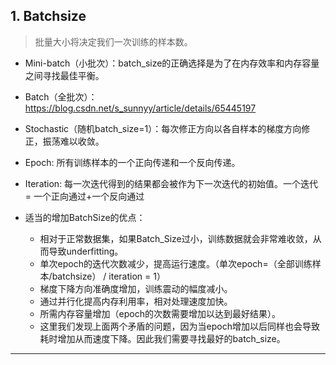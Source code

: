 ## 1. Batchsize
> 批量大小将决定我们一次训练的样本数。

- Mini-batch（小批次）：batch_size的正确选择是为了在内存效率和内存容量之间寻找最佳平衡。
- Batch（全批次）：https://blog.csdn.net/s_sunnyy/article/details/65445197
- Stochastic（随机batch_size=1）：每次修正方向以各自样本的梯度方向修正，振荡难以收敛。
- Epoch: 所有训练样本的一个正向传递和一个反向传递。
- Iteration: 每一次迭代得到的结果都会被作为下一次迭代的初始值。一个迭代 = 一个正向通过+一个反向通过

- 适当的增加BatchSize的优点：
    - 相对于正常数据集，如果Batch_Size过小，训练数据就会非常难收敛，从而导致underfitting。
    - 单次epoch的迭代次数减少，提高运行速度。（单次epoch=（全部训练样本/batchsize） / iteration = 1）
    - 梯度下降方向准确度增加，训练震动的幅度减小。
    - 通过并行化提高内存利用率，相对处理速度加快。
    - 所需内存容量增加（epoch的次数需要增加以达到最好结果）。
    - 这里我们发现上面两个矛盾的问题，因为当epoch增加以后同样也会导致耗时增加从而速度下降。因此我们需要寻找最好的batch_size。

---

